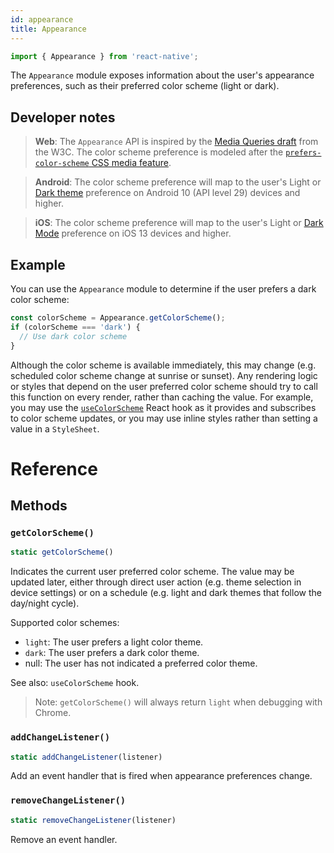 ```yaml
---
id: appearance
title: Appearance
---
```


```js
import { Appearance } from 'react-native';
```

The `Appearance` module exposes information about the user's appearance preferences, such as their preferred color scheme (light or dark).

## Developer notes

> **Web**: The `Appearance` API is inspired by the [Media Queries draft](https://drafts.csswg.org/mediaqueries-5/) from the W3C. The color scheme preference is modeled after the [`prefers-color-scheme` CSS media feature](https://developer.mozilla.org/en-US/docs/Web/CSS/@media/prefers-color-scheme).

> **Android**: The color scheme preference will map to the user's Light or [Dark theme](https://developer.android.com/guide/topics/ui/look-and-feel/darktheme) preference on Android 10 (API level 29) devices and higher.

> **iOS**: The color scheme preference will map to the user's Light or [Dark Mode](https://developer.apple.com/design/human-interface-guidelines/ios/visual-design/dark-mode/) preference on iOS 13 devices and higher.

## Example

You can use the `Appearance` module to determine if the user prefers a dark color scheme:

```js
const colorScheme = Appearance.getColorScheme();
if (colorScheme === 'dark') {
  // Use dark color scheme
}
```

Although the color scheme is available immediately, this may change (e.g. scheduled color scheme change at sunrise or sunset). Any rendering logic or styles that depend on the user preferred color scheme should try to call this function on every render, rather than caching the value. For example, you may use the [`useColorScheme`](usecolorscheme.md) React hook as it provides and subscribes to color scheme updates, or you may use inline styles rather than setting a value in a `StyleSheet`.

# Reference

## Methods

### `getColorScheme()`

```js
static getColorScheme()
```

Indicates the current user preferred color scheme. The value may be updated later, either through direct user action (e.g. theme selection in device settings) or on a schedule (e.g. light and dark themes that follow the day/night cycle).

Supported color schemes:

- `light`: The user prefers a light color theme.
- `dark`: The user prefers a dark color theme.
- null: The user has not indicated a preferred color theme.

See also: `useColorScheme` hook.

> Note: `getColorScheme()` will always return `light` when debugging with Chrome.

### `addChangeListener()`

```js
static addChangeListener(listener)
```

Add an event handler that is fired when appearance preferences change.

### `removeChangeListener()`

```js
static removeChangeListener(listener)
```

Remove an event handler.
